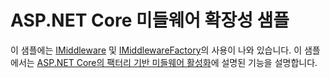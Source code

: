 # <a name="aspnet-core-middleware-extensibility-sample"></a>ASP.NET Core 미들웨어 확장성 샘플

이 샘플에는 [IMiddleware](https://docs.microsoft.com/dotnet/api/microsoft.aspnetcore.http.imiddleware) 및 [IMiddlewareFactory](https://docs.microsoft.com/dotnet/api/microsoft.aspnetcore.http.imiddlewarefactory)의 사용이 나와 있습니다. 이 샘플에서는 [ASP.NET Core의 팩터리 기반 미들웨어 활성화](https://docs.microsoft.com/aspnet/core/fundamentals/middleware/middleware-extensibility)에 설명된 기능을 설명합니다.
